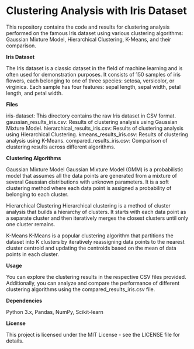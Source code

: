 # Clustering Analysis with Iris Dataset
This repository contains the code and results for clustering analysis performed on the famous Iris dataset using various clustering algorithms: Gaussian Mixture Model, Hierarchical Clustering, K-Means, and their comparison.

**Iris Dataset**

The Iris dataset is a classic dataset in the field of machine learning and is often used for demonstration purposes. It consists of 150 samples of iris flowers, each belonging to one of three species: setosa, versicolor, or virginica. Each sample has four features: sepal length, sepal width, petal length, and petal width.

**Files**

iris-dataset: This directory contains the raw Iris dataset in CSV format.
gaussian_results_iris.csv: Results of clustering analysis using Gaussian Mixture Model.
hierarchical_results_iris.csv: Results of clustering analysis using Hierarchical Clustering.
kmeans_results_iris.csv: Results of clustering analysis using K-Means.
compared_results_iris.csv: Comparison of clustering results across different algorithms.

**Clustering Algorithms**

Gaussian Mixture Model
Gaussian Mixture Model (GMM) is a probabilistic model that assumes all the data points are generated from a mixture of several Gaussian distributions with unknown parameters. It is a soft clustering method where each data point is assigned a probability of belonging to each cluster.

Hierarchical Clustering
Hierarchical clustering is a method of cluster analysis that builds a hierarchy of clusters. It starts with each data point as a separate cluster and then iteratively merges the closest clusters until only one cluster remains.

K-Means
K-Means is a popular clustering algorithm that partitions the dataset into K clusters by iteratively reassigning data points to the nearest cluster centroid and updating the centroids based on the mean of data points in each cluster.

**Usage**

You can explore the clustering results in the respective CSV files provided. Additionally, you can analyze and compare the performance of different clustering algorithms using the compared_results_iris.csv file.

**Dependencies**

Python 3.x,
Pandas,
NumPy,
Scikit-learn

**License**

This project is licensed under the MIT License - see the LICENSE file for details.
